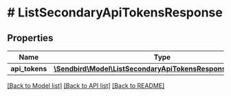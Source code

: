 # # ListSecondaryApiTokensResponse

## Properties

Name | Type | Description | Notes
------------ | ------------- | ------------- | -------------
**api_tokens** | [**\Sendbird\Model\ListSecondaryApiTokensResponseApiTokens[]**](ListSecondaryApiTokensResponseApiTokens.md) |  | [optional]

[[Back to Model list]](../../README.md#models) [[Back to API list]](../../README.md#endpoints) [[Back to README]](../../README.md)
